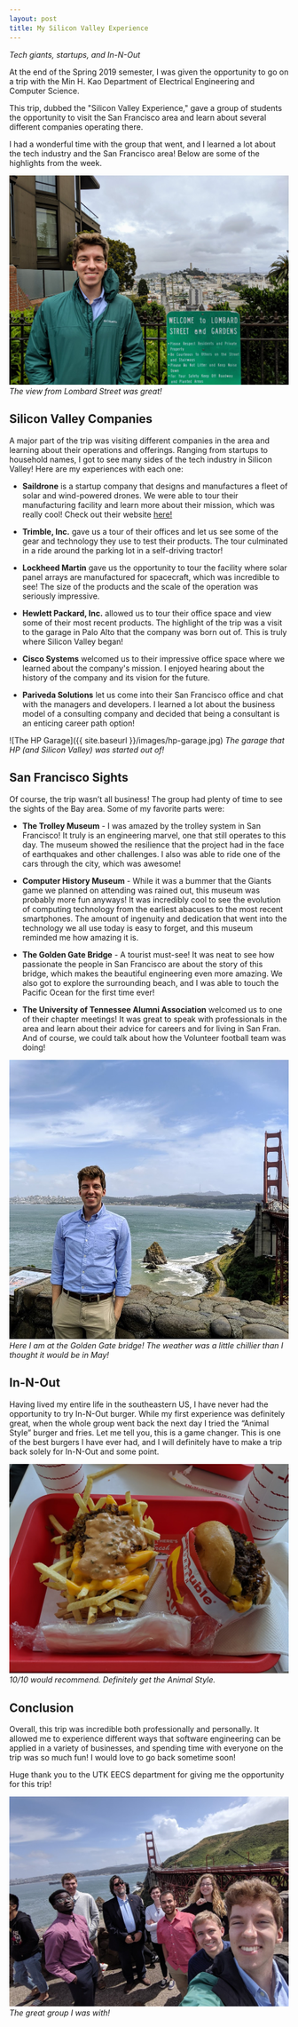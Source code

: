 ```yaml
---
layout: post 
title: My Silicon Valley Experience 
---
```


*Tech giants, startups, and In-N-Out*

At the end of the Spring 2019 semester, I was given the opportunity to go on a trip with the Min H. Kao Department of Electrical Engineering and Computer Science.

This trip, dubbed the "Silicon Valley Experience," gave a group of students the opportunity to visit the San Francisco area and learn about several different companies operating there.

I had a wonderful time with the group that went, and I learned a lot about the tech industry and the San Francisco area! Below are some of the highlights from the week.

![Picture of me at Lombard Street](/images/lombard-street.jpg)
*The view from Lombard Street was great!*

## Silicon Valley Companies
A major part of the trip was visiting different companies in the area and learning about their operations and offerings. Ranging from startups to household names, I got to see many sides of the tech industry in Silicon Valley! Here are my experiences with each one:

  - **Saildrone** is a startup company that designs and manufactures a fleet of solar and wind-powered drones. We were able to tour their manufacturing facility and learn more about their mission, which was really cool! Check out their website [here!]("https://www.saildrone.com/")

  - **Trimble, Inc.** gave us a tour of their offices and let us see some of the gear and technology they use to test their products. The tour culminated in a ride around the parking lot in a self-driving tractor!

  - **Lockheed Martin** gave us the opportunity to tour the facility where solar panel arrays are manufactured for spacecraft, which was incredible to see! The size of the products and the scale of the operation was seriously impressive.

  - **Hewlett Packard, Inc.** allowed us to tour their office space and view some of their most recent products. The highlight of the trip was a visit to the garage in Palo Alto that the company was born out of. This is truly where Silicon Valley began!

  - **Cisco Systems** welcomed us to their impressive office space where we learned about the company's mission. I enjoyed hearing about the history of the company and its vision for the future.

  - **Pariveda Solutions** let us come into their San Francisco office and chat with the managers and developers. I learned a lot about the business model of a consulting company and decided that being a consultant is an enticing career path option! 

![The HP Garage]({{ site.baseurl }}/images/hp-garage.jpg)
*The garage that HP (and Silicon Valley) was started out of!*

## San Francisco Sights
Of course, the trip wasn’t all business! The group had plenty of time to see the sights of the Bay area. Some of my favorite parts were:
  - **The Trolley Museum** - I was amazed by the trolley system in San Francisco! It truly is an engineering marvel, one that still operates to this day. The museum showed the resilience that the project had in the face of earthquakes and other challenges. I also was able to ride one of the cars through the city, which was awesome!

  - **Computer History Museum** - While it was a bummer that the Giants game we planned on attending was rained out, this museum was probably more fun anyways! It was incredibly cool to see the evolution of computing technology from the earliest abacuses to the most recent smartphones. The amount of ingenuity and dedication that went into the technology we all use today is easy to forget, and this museum reminded me how amazing it is.

  - **The Golden Gate Bridge** - A tourist must-see! It was neat to see how passionate the people in San Francisco are about the story of this bridge, which makes the beautiful engineering even more amazing. We also got to explore the surrounding beach, and I was able to touch the Pacific Ocean for the first time ever!

  - **The University of Tennessee Alumni Association** welcomed us to one of their chapter meetings! It was great to speak with professionals in the area and learn about their advice for careers and for living in San Fran. And of course, we could talk about how the Volunteer football team was doing!

![Me at the Golden Gate Bridge](/images/me-at-golden-gate.jpg)
*Here I am at the Golden Gate bridge! The weather was a little chillier than I thought it would be in May!*

## In-N-Out
 Having lived my entire life in the southeastern US, I have never had the opportunity to try In-N-Out burger. While my first experience was definitely great, when the whole group went back the next day I tried the “Animal Style” burger and fries. Let me tell you, this is a game changer. This is one of the best burgers I have ever had, and I will definitely have to make a trip back solely for In-N-Out and some point.

![The In-N-Out Animal Style Burger](/images/in-n-out.jpg)
*10/10 would recommend. Definitely get the Animal Style.*

## Conclusion
Overall, this trip was incredible both professionally and personally. It allowed me to experience different ways that software engineering can be applied in a variety of businesses, and spending time with everyone on the trip was so much fun! I would love to go back sometime soon!

Huge thank you to the UTK EECS department for giving me the opportunity for this trip!

![Group Selfie](/images/silicon-valley-experience-group.jpg)
*The great group I was with!*